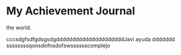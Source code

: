 # My Achievement Journal
the world.

cccsdgfsdfgdsgsdgdddddddddddddddddddddJavi ayuda
ddddddd
ssssssssqonsdofnsdofswsssssscomplejo

